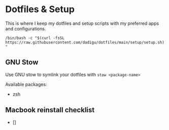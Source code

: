# Dotfiles & Setup

This is where I keep my dotfiles and setup scripts with my preferred apps and configurations.

```/bin/bash -c "$(curl -fsSL https://raw.githubusercontent.com/dadigu/dotfiles/main/setup/setup.sh)"```

## GNU Stow

Use GNU stow to symlink your dotfiles with `stow <package-name>`

Available packages:
- zsh


## Macbook reinstall checklist

- [] 